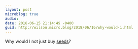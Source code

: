 ```yaml
---
layout: post
microblog: true
audio: 
date: 2018-06-15 21:14:49 -0400
guid: http://wilson.micro.blog/2018/06/16/why-would-i.html
---
```

Why would I not just buy [seeds](https://twitter.com/mashable/status/1007791618294857728)?
